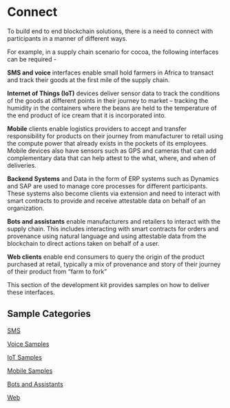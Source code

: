Connect
=======
To build end to end blockchain solutions, there is a need to connect with participants in a manner of different ways.

For example, in a supply chain scenario for cocoa, the following interfaces can be required -

__SMS and voice__ interfaces enable small hold farmers in Africa to transact and track their goods at the first mile of the supply chain.

__Internet of Things (IoT)__ devices deliver sensor data to track the conditions of the goods at different points in their journey to market – tracking the humidity in the containers where the beans are held to the temperature of the end product of ice cream that it is incorporated into.

__Mobile__ clients enable logistics providers to accept and transfer responsibility for products on their journey from manufacturer to retail using the compute power that already exists in the pockets of its employees. Mobile devices also have sensors such as GPS and cameras that can add complementary data that can help attest to the what, where, and when of deliveries.

__Backend Systems__ and Data in the form of ERP systems such as Dynamics and SAP are used to manage core processes for different participants. These systems also become clients via extension and need to interact with smart contracts to provide and receive attestable data on behalf of an organization.

__Bots and assistants__ enable manufacturers and retailers to interact with the supply chain. This includes interacting with smart contracts for orders and provenance using natural language and using attestable data from the blockchain to direct actions taken on behalf of a user.

__Web clients__ enable end consumers to query the origin of the product purchased at retail, typically a mix of provenance and story of their journey of their product from “farm to fork”

This section of the development kit provides samples on how to deliver these interfaces.

Sample Categories
-----------------
[SMS](https://github.com/Azure-Samples/blockchain-devkit/tree/master/connect/sms)

[Voice Samples](https://github.com/Azure-Samples/blockchain-devkit/tree/master/connect/ivr)

[IoT Samples](https://github.com/Azure-Samples/blockchain-devkit/tree/master/connect/iot)

[Mobile Samples](https://github.com/Azure-Samples/blockchain-devkit/tree/master/connect/mobile)

[Bots and Assistants](https://github.com/Azure-Samples/blockchain-devkit/tree/master/connect/bots-and-assistants)

[Web](https://github.com/Azure-Samples/blockchain-devkit/tree/master/connect/web)
